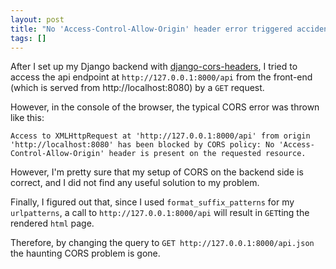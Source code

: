 ```yaml
---
layout: post
title: "No 'Access-Control-Allow-Origin' header error triggered accidentally when using format_suffix_patterns in Django REST framework"
tags: []
---
```


After I set up my Django backend with [django-cors-headers](https://github.com/ottoyiu/django-cors-headers),
I tried to access the api endpoint at `http://127.0.0.1:8000/api` 
from the front-end (which is served from http://localhost:8080)
by a `GET` request.

However, in the console of the browser, the typical CORS error was thrown like this:

```
Access to XMLHttpRequest at 'http://127.0.0.1:8000/api' from origin 'http://localhost:8080' has been blocked by CORS policy: No 'Access-Control-Allow-Origin' header is present on the requested resource.
```

However, I'm pretty sure that my setup of CORS on the backend side is correct, 
and I did not find any useful solution to my problem.

Finally, I figured out that, since I used `format_suffix_patterns` for my `urlpatterns`,
a call to `http://127.0.0.1:8000/api` will result in `GET`ting the rendered `html` page.

Therefore, by changing the query to `GET http://127.0.0.1:8000/api.json` 
the haunting CORS problem is gone.
